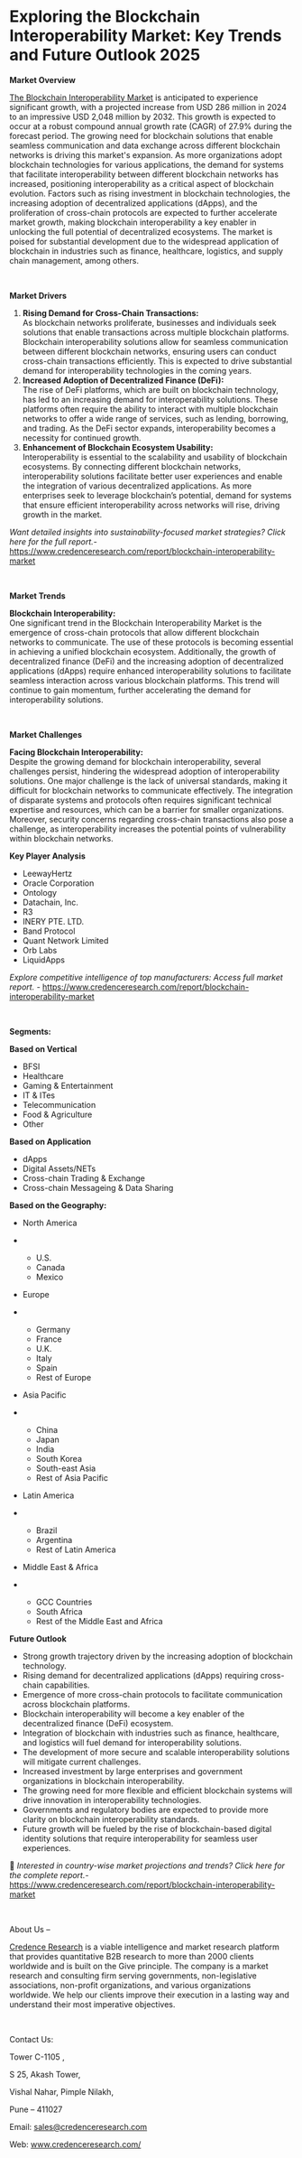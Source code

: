 # Exploring the Blockchain Interoperability Market: Key Trends and Future Outlook 2025


<p><strong>Market Overview</strong></p>
<p><a href="https://www.credenceresearch.com/report/blockchain-interoperability-market">The Blockchain Interoperability Market</a> is anticipated to experience significant growth, with a projected increase from USD 286 million in 2024 to an impressive USD 2,048 million by 2032. This growth is expected to occur at a robust compound annual growth rate (CAGR) of 27.9% during the forecast period. The growing need for blockchain solutions that enable seamless communication and data exchange across different blockchain networks is driving this market's expansion. As more organizations adopt blockchain technologies for various applications, the demand for systems that facilitate interoperability between different blockchain networks has increased, positioning interoperability as a critical aspect of blockchain evolution. Factors such as rising investment in blockchain technologies, the increasing adoption of decentralized applications (dApps), and the proliferation of cross-chain protocols are expected to further accelerate market growth, making blockchain interoperability a key enabler in unlocking the full potential of decentralized ecosystems. The market is poised for substantial development due to the widespread application of blockchain in industries such as finance, healthcare, logistics, and supply chain management, among others.</p>
<p><strong>&nbsp;</strong></p>
<p><strong>Market Drivers</strong></p>
<ol>
<li><strong>Rising Demand for Cross-Chain Transactions:</strong><br /> As blockchain networks proliferate, businesses and individuals seek solutions that enable transactions across multiple blockchain platforms. Blockchain interoperability solutions allow for seamless communication between different blockchain networks, ensuring users can conduct cross-chain transactions efficiently. This is expected to drive substantial demand for interoperability technologies in the coming years.</li>
<li data-start="1771" data-end="2214"><strong data-start="1771" data-end="1826">Increased Adoption of Decentralized Finance (DeFi):</strong><br /> The rise of DeFi platforms, which are built on blockchain technology, has led to an increasing demand for interoperability solutions. These platforms often require the ability to interact with multiple blockchain networks to offer a wide range of services, such as lending, borrowing, and trading. As the DeFi sector expands, interoperability becomes a necessity for continued growth.</li>
<li data-start="2219" data-end="2710"><strong data-start="2219" data-end="2269">Enhancement of Blockchain Ecosystem Usability:</strong><br /> Interoperability is essential to the scalability and usability of blockchain ecosystems. By connecting different blockchain networks, interoperability solutions facilitate better user experiences and enable the integration of various decentralized applications. As more enterprises seek to leverage blockchain&rsquo;s potential, demand for systems that ensure efficient interoperability across networks will rise, driving growth in the market.</li>
</ol>
<p><em>Want detailed insights into sustainability-focused market strategies? Click here for the full report.- </em><a href="https://www.credenceresearch.com/report/blockchain-interoperability-market">https://www.credenceresearch.com/report/blockchain-interoperability-market</a></p>
<p>&nbsp;</p>
<p><strong>Market Trends</strong></p>
<p><strong>Blockchain Interoperability:</strong><br /> One significant trend in the Blockchain Interoperability Market is the emergence of cross-chain protocols that allow different blockchain networks to communicate. The use of these protocols is becoming essential in achieving a unified blockchain ecosystem. Additionally, the growth of decentralized finance (DeFi) and the increasing adoption of decentralized applications (dApps) require enhanced interoperability solutions to facilitate seamless interaction across various blockchain platforms. This trend will continue to gain momentum, further accelerating the demand for interoperability solutions.</p>
<p><strong>&nbsp;</strong></p>
<p><strong>Market Challenges</strong></p>
<p><strong>Facing Blockchain Interoperability:</strong><br /> Despite the growing demand for blockchain interoperability, several challenges persist, hindering the widespread adoption of interoperability solutions. One major challenge is the lack of universal standards, making it difficult for blockchain networks to communicate effectively. The integration of disparate systems and protocols often requires significant technical expertise and resources, which can be a barrier for smaller organizations. Moreover, security concerns regarding cross-chain transactions also pose a challenge, as interoperability increases the potential points of vulnerability within blockchain networks.</p>
<p><strong>Key Player Analysis</strong></p>
<ul>
<li>LeewayHertz</li>
<li>Oracle Corporation</li>
<li>Ontology</li>
<li>Datachain, Inc.</li>
<li>R3</li>
<li>INERY PTE. LTD.</li>
<li>Band Protocol</li>
<li>Quant Network Limited</li>
<li>Orb Labs</li>
<li>LiquidApps</li>
</ul>
<p><em>Explore competitive intelligence of top manufacturers: Access full market report. - </em><a href="https://www.credenceresearch.com/report/blockchain-interoperability-market">https://www.credenceresearch.com/report/blockchain-interoperability-market</a></p>
<p>&nbsp;</p>
<p><strong>Segments:</strong></p>
<p><strong>Based on Vertical</strong></p>
<ul>
<li>BFSI</li>
<li>Healthcare</li>
<li>Gaming &amp; Entertainment</li>
<li>IT &amp; ITes</li>
<li>Telecommunication</li>
<li>Food &amp; Agriculture</li>
<li>Other</li>
</ul>
<p><strong>Based on Application</strong></p>
<ul>
<li>dApps</li>
<li>Digital Assets/NETs</li>
<li>Cross-chain Trading &amp; Exchange</li>
<li>Cross-chain Messageing &amp; Data Sharing</li>
</ul>
<p><strong>Based on the Geography:</strong></p>
<ul>
<li>North America</li>
</ul>
<ul>
<li>&nbsp;</li>
<ul>
<li>U.S.</li>
<li>Canada</li>
<li>Mexico</li>
</ul>
</ul>
<ul>
<li>Europe</li>
</ul>
<ul>
<li>&nbsp;</li>
<ul>
<li>Germany</li>
<li>France</li>
<li>U.K.</li>
<li>Italy</li>
<li>Spain</li>
<li>Rest of Europe</li>
</ul>
</ul>
<ul>
<li>Asia Pacific</li>
</ul>
<ul>
<li>&nbsp;</li>
<ul>
<li>China</li>
<li>Japan</li>
<li>India</li>
<li>South Korea</li>
<li>South-east Asia</li>
<li>Rest of Asia Pacific</li>
</ul>
</ul>
<ul>
<li>Latin America</li>
</ul>
<ul>
<li>&nbsp;</li>
<ul>
<li>Brazil</li>
<li>Argentina</li>
<li>Rest of Latin America</li>
</ul>
</ul>
<ul>
<li>Middle East &amp; Africa</li>
</ul>
<ul>
<li>&nbsp;</li>
<ul>
<li>GCC Countries</li>
<li>South Africa</li>
<li>Rest of the Middle East and Africa</li>
</ul>
</ul>
<p><strong>Future Outlook </strong></p>
<ul>
<li>Strong growth trajectory driven by the increasing adoption of blockchain technology.</li>
<li>Rising demand for decentralized applications (dApps) requiring cross-chain capabilities.</li>
<li>Emergence of more cross-chain protocols to facilitate communication across blockchain platforms.</li>
<li>Blockchain interoperability will become a key enabler of the decentralized finance (DeFi) ecosystem.</li>
<li>Integration of blockchain with industries such as finance, healthcare, and logistics will fuel demand for interoperability solutions.</li>
<li>The development of more secure and scalable interoperability solutions will mitigate current challenges.</li>
<li>Increased investment by large enterprises and government organizations in blockchain interoperability.</li>
<li>The growing need for more flexible and efficient blockchain systems will drive innovation in interoperability technologies.</li>
<li>Governments and regulatory bodies are expected to provide more clarity on blockchain interoperability standards.</li>
<li>Future growth will be fueled by the rise of blockchain-based digital identity solutions that require interoperability for seamless user experiences.</li>
</ul>
<p>📌 <em>Interested in country-wise market projections and trends? Click here for the complete report.- </em><a href="https://www.credenceresearch.com/report/blockchain-interoperability-market">https://www.credenceresearch.com/report/blockchain-interoperability-market</a></p>
<p>&nbsp;</p>
<p>About Us &ndash;</p>
<p><a href="https://www.credenceresearch.com/">Credence Research</a> is a viable intelligence and market research platform that provides quantitative B2B research to more than 2000 clients worldwide and is built on the Give principle. The company is a market research and consulting firm serving governments, non-legislative associations, non-profit organizations, and various organizations worldwide. We help our clients improve their execution in a lasting way and understand their most imperative objectives.</p>
<p>&nbsp;</p>
<p>Contact Us:</p>
<p>Tower C-1105 ,</p>
<p>S 25, Akash Tower,</p>
<p>Vishal Nahar, Pimple Nilakh,</p>
<p>Pune &ndash; 411027</p>
<p>Email: <a href="mailto:sales@credenceresearch.com">sales@credenceresearch.com</a></p>
<p>Web: <a href="http://www.credenceresearch.com/">www.credenceresearch.com/</a></p>
